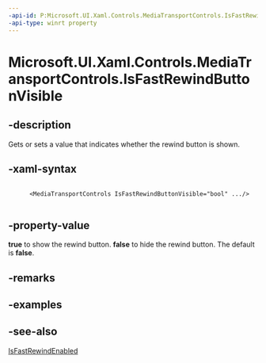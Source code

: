 ```yaml
---
-api-id: P:Microsoft.UI.Xaml.Controls.MediaTransportControls.IsFastRewindButtonVisible
-api-type: winrt property
---
```


# Microsoft.UI.Xaml.Controls.MediaTransportControls.IsFastRewindButtonVisible

<!--
public bool IsFastRewindButtonVisible { get; set; }
-->


## -description
Gets or sets a value that indicates whether the rewind button is shown.


## -xaml-syntax
```xaml

      <MediaTransportControls IsFastRewindButtonVisible="bool" .../>
    
```


## -property-value
**true** to show the rewind button. **false** to hide the rewind button. The default is **false**.

## -remarks

## -examples

## -see-also
[IsFastRewindEnabled](mediatransportcontrols_isfastrewindenabled.md)
